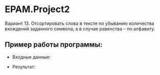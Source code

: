 # EPAM.Project2
Вариант 13. Отсортировать слова в тексте по убыванию количества вхождений
заданного символа, а в случае равенства – по алфавиту.


## Пример работы программы:
* Входные данные:

* Результат:
